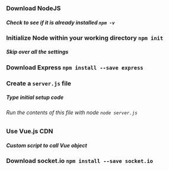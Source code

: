 ### Download NodeJS
##### Check to see if it is already installed `npm -v`

### Initialize Node within your working directory `npm init`
##### Skip over all the settings

### Download Express `npm install --save express`

### Create a `server.js` file 
##### Type initial setup code
###### Run the contents of this file with node `node server.js`

### Use Vue.js CDN
##### Custom script to call Vue object

### Download socket.io `npm install --save socket.io`
